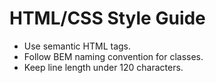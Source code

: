 # HTML/CSS Style Guide

- Use semantic HTML tags.
- Follow BEM naming convention for classes.
- Keep line length under 120 characters.
